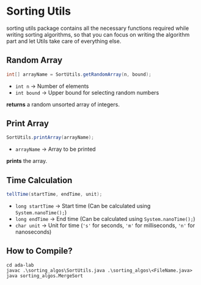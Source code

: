 # Sorting Utils
sorting utils package contains all the necessary functions required while writing sorting algorithms,
so that you can focus on writing the algorithm part and let Utils take care of everything else.

## Random Array
```java
int[] arrayName = SortUtils.getRandomArray(n, bound);
```
- `int n` → Number of elements
- `int bound` → Upper bound for selecting random numbers

**returns** a random unsorted array of integers.

## Print Array
```java
SortUtils.printArray(arrayName);
```
- `arrayName` → Array to be printed

**prints** the array.

## Time Calculation
```java
tellTime(startTime, endTime, unit);
```
- `long startTime` → Start time (Can be calculated using `System.nanoTime();`)
- `long endTime` → End time (Can be calculated using `System.nanoTime();`)
- `char unit` → Unit for time (`'s'` for seconds, `'m'` for milliseconds, `'n'` for nanoseconds)

## How to Compile?
```batch
cd ada-lab
javac .\sorting_algos\SortUtils.java .\sorting_algos\<FileName.java>
java sorting_algos.MergeSort
```